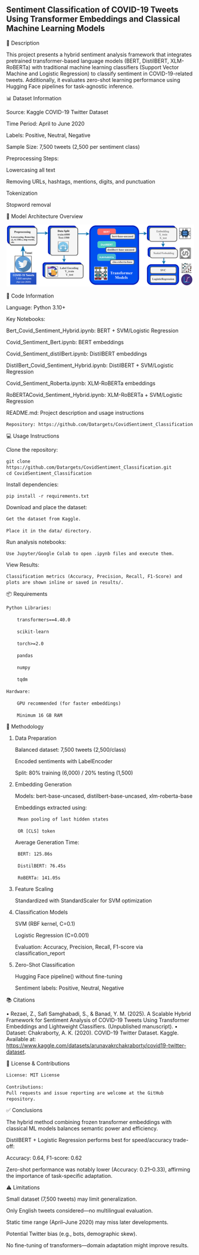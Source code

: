 ## Sentiment Classification of COVID-19 Tweets Using Transformer Embeddings and Classical Machine Learning Models
📌 Description

This project presents a hybrid sentiment analysis framework that integrates pretrained transformer-based language models (BERT, DistilBERT, XLM-RoBERTa) with traditional machine learning classifiers (Support Vector Machine and Logistic Regression) to classify sentiment in COVID-19-related tweets. Additionally, it evaluates zero-shot learning performance using Hugging Face pipelines for task-agnostic inference.

📊 Dataset Information

Source: Kaggle COVID-19 Twitter Dataset

Time Period: April to June 2020

Labels: Positive, Neutral, Negative

Sample Size: 7,500 tweets (2,500 per sentiment class)

Preprocessing Steps:

  Lowercasing all text

  Removing URLs, hashtags, mentions, digits, and punctuation

  Tokenization

  Stopword removal

🧠 Model Architecture Overview

   ![Model Architecture](Image/Figure1.png)


🧾 Code Information

   Language: Python 3.10+

   Key Notebooks:

   Bert_Covid_Sentiment_Hybrid.ipynb: BERT + SVM/Logistic Regression

   Covid_Sentiment_Bert.ipynb: BERT embeddings

   Covid_Sentiment_distilBert.ipynb: DistilBERT embeddings

   DistilBert_Covid_Sentiment_Hybrid.ipynb: DistilBERT + SVM/Logistic Regression

   Covid_Sentiment_Roberta.ipynb: XLM-RoBERTa embeddings

   RoBERTACovid_Sentiment_Hybrid.ipynb: XLM-RoBERTa + SVM/Logistic Regression

   README.md: Project description and usage instructions

    Repository: https://github.com/Datargets/CovidSentiment_Classification

💻 Usage Instructions

  Clone the repository:

    git clone https://github.com/Datargets/CovidSentiment_Classification.git
    cd CovidSentiment_Classification

Install dependencies:

    pip install -r requirements.txt

Download and place the dataset:

    Get the dataset from Kaggle.

    Place it in the data/ directory.

Run analysis notebooks:

    Use Jupyter/Google Colab to open .ipynb files and execute them.

View Results:

    Classification metrics (Accuracy, Precision, Recall, F1-Score) and plots are shown inline or saved in results/.

📦 Requirements

    Python Libraries:

        transformers==4.40.0

        scikit-learn

        torch>=2.0

        pandas

        numpy

        tqdm

    Hardware:

        GPU recommended (for faster embeddings)

        Minimum 16 GB RAM

🧪 Methodology
1. Data Preparation

    Balanced dataset: 7,500 tweets (2,500/class)

    Encoded sentiments with LabelEncoder

    Split: 80% training (6,000) / 20% testing (1,500)

2. Embedding Generation

    Models: bert-base-uncased, distilbert-base-uncased, xlm-roberta-base

    Embeddings extracted using:

        Mean pooling of last hidden states

        OR [CLS] token

    Average Generation Time:

        BERT: 125.86s

        DistilBERT: 76.45s

        RoBERTa: 141.05s

3. Feature Scaling

    Standardized with StandardScaler for SVM optimization

4. Classification Models

    SVM (RBF kernel, C=0.1)

    Logistic Regression (C=0.001)

    Evaluation: Accuracy, Precision, Recall, F1-score via classification_report

5. Zero-Shot Classification

    Hugging Face pipeline() without fine-tuning

    Sentiment labels: Positive, Neutral, Negative

📚 Citations

    
  •	Rezaei, Z., Safi Samghabadi, S., & Banad, Y. M. (2025). A Scalable Hybrid Framework for Sentiment Analysis of COVID-19 Tweets Using Transformer Embeddings and Lightweight Classifiers. (Unpublished manuscript).
  •	Dataset: Chakraborty, A. K. (2020). COVID-19 Twitter Dataset. Kaggle. Available at: https://www.kaggle.com/datasets/arunavakrchakraborty/covid19-twitter-dataset.


📜 License & Contributions

    License: MIT License

    Contributions:
    Pull requests and issue reporting are welcome at the GitHub repository.

✅ Conclusions

  The hybrid method combining frozen transformer embeddings with classical ML models balances semantic power and efficiency.

  DistilBERT + Logistic Regression performs best for speed/accuracy trade-off:

  Accuracy: 0.64, F1-score: 0.62

  Zero-shot performance was notably lower (Accuracy: 0.21–0.33), affirming the importance of task-specific adaptation.

⚠️ Limitations

  Small dataset (7,500 tweets) may limit generalization.

  Only English tweets considered—no multilingual evaluation.

  Static time range (April–June 2020) may miss later developments.

  Potential Twitter bias (e.g., bots, demographic skew).

  No fine-tuning of transformers—domain adaptation might improve results.
